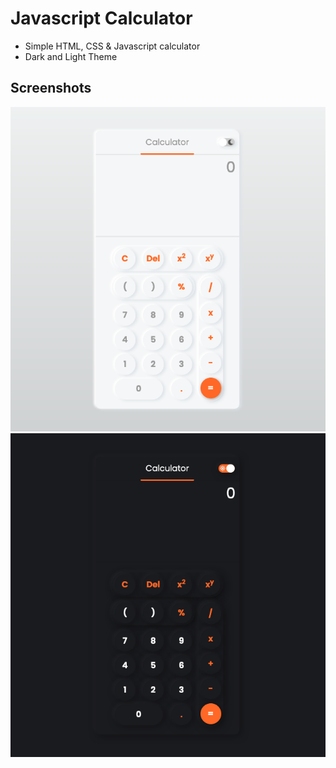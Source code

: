 # Javascript Calculator
- Simple HTML, CSS & Javascript calculator
- Dark and Light Theme


## Screenshots

![](./screenshots/screenshot_light.png)
![](./screenshots/screenshot_dark.png)
